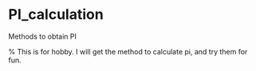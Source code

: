 # PI_calculation
Methods to obtain PI

% This is for hobby. I will get the method to calculate pi, and try them for fun.
